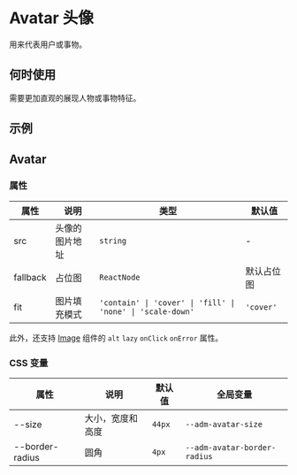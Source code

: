 # Avatar 头像

用来代表用户或事物。

## 何时使用

需要更加直观的展现人物或事物特征。

## 示例

<code src="./demos/demo1.tsx"></code>

## Avatar

### 属性

| 属性     | 说明           | 类型                                                       | 默认值     |
| -------- | -------------- | ---------------------------------------------------------- | ---------- |
| src      | 头像的图片地址 | `string`                                                   | -          |
| fallback | 占位图         | `ReactNode`                                                | 默认占位图 |
| fit      | 图片填充模式   | `'contain' \| 'cover' \| 'fill' \| 'none' \| 'scale-down'` | `'cover'`  |

此外，还支持 [Image](./image) 组件的 `alt` `lazy` `onClick` `onError` 属性。

### CSS 变量

| 属性            | 说明             | 默认值 | 全局变量                     |
| --------------- | ---------------- | ------ | ---------------------------- |
| --size          | 大小，宽度和高度 | `44px` | `--adm-avatar-size`          |
| --border-radius | 圆角             | `4px`  | `--adm-avatar-border-radius` |
